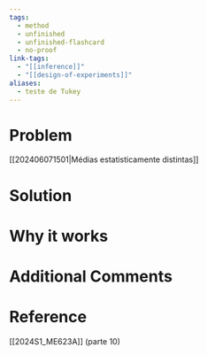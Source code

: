 ```yaml
---
tags:
  - method
  - unfinished
  - unfinished-flashcard
  - no-proof
link-tags:
  - "[[inference]]"
  - "[[design-of-experiments]]"
aliases:
  - teste de Tukey
---
```

# Problem
[[202406071501|Médias estatisticamente distintas]] 

# Solution


# Why it works


# Additional Comments


# Reference
[[2024S1_ME623A]] (parte 10)




